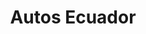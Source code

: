 ---
title: "Autos Ecuador"
url: /guayaquil/autos-ecuador-nahim-isaias-barquet/
shop: Autowerkstatt
---